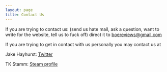 ```yaml
---
layout: page
title: Contact Us
---
```


If you are trying to contact us: (send us hate mail, ask a question, want to write for the website, tell us to fuck off) direct it to [boereviews@gmail.com](mailto:boereviews@gmail.com)

If you are trying to get in contact with us personally you may contact us at

Jake Hayhurst: [Twitter](https://twitter.com/LordFluffyPants)

TK Stamm: [Steam profile](http://steamcommunity.com/profiles/76561198033602993/)
